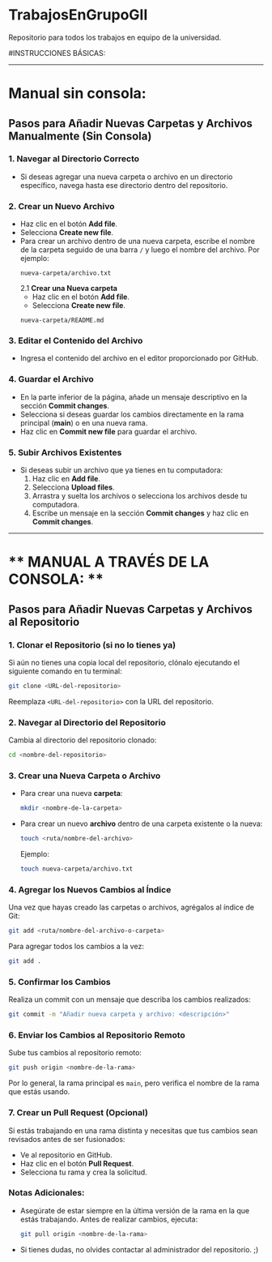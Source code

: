 # TrabajosEnGrupoGII
Repositorio para todos los trabajos en equipo de la universidad.

#INSTRUCCIONES BÁSICAS:

---

#  **Manual sin consola:**

## Pasos para Añadir Nuevas Carpetas y Archivos Manualmente (Sin Consola)

### 1. **Navegar al Directorio Correcto**
   - Si deseas agregar una nueva carpeta o archivo en un directorio específico, navega hasta ese directorio dentro del repositorio.

### 2. **Crear un Nuevo Archivo**
   - Haz clic en el botón **Add file**.
   - Selecciona **Create new file**.
   - Para crear un archivo dentro de una nueva carpeta, escribe el nombre de la carpeta seguido de una barra `/` y luego el nombre del archivo. Por ejemplo:
     ```
     nueva-carpeta/archivo.txt
     ```
      2.1 **Crear una Nueva carpeta**
      - Haz clic en el botón **Add file**.
      - Selecciona **Create new file**.
     ```
     nueva-carpeta/README.md
     ```
     

### 3. **Editar el Contenido del Archivo**
   - Ingresa el contenido del archivo en el editor proporcionado por GitHub.

### 4. **Guardar el Archivo**
   - En la parte inferior de la página, añade un mensaje descriptivo en la sección **Commit changes**.
   - Selecciona si deseas guardar los cambios directamente en la rama principal (**main**) o en una nueva rama.
   - Haz clic en **Commit new file** para guardar el archivo.

### 5. **Subir Archivos Existentes**
   - Si deseas subir un archivo que ya tienes en tu computadora:
     1. Haz clic en **Add file**.
     2. Selecciona **Upload files**.
     3. Arrastra y suelta los archivos o selecciona los archivos desde tu computadora.
     4. Escribe un mensaje en la sección **Commit changes** y haz clic en **Commit changes**.

---

# ** MANUAL A TRAVÉS DE LA CONSOLA: **

## Pasos para Añadir Nuevas Carpetas y Archivos al Repositorio

### 1. **Clonar el Repositorio (si no lo tienes ya)**
   Si aún no tienes una copia local del repositorio, clónalo ejecutando el siguiente comando en tu terminal:
   ```bash
   git clone <URL-del-repositorio>
   ```
   Reemplaza `<URL-del-repositorio>` con la URL del repositorio.

### 2. **Navegar al Directorio del Repositorio**
   Cambia al directorio del repositorio clonado:
   ```bash
   cd <nombre-del-repositorio>
   ```

### 3. **Crear una Nueva Carpeta o Archivo**
   - Para crear una nueva **carpeta**:
     ```bash
     mkdir <nombre-de-la-carpeta>
     ```
   - Para crear un nuevo **archivo** dentro de una carpeta existente o la nueva:
     ```bash
     touch <ruta/nombre-del-archivo>
     ```
     Ejemplo:
     ```bash
     touch nueva-carpeta/archivo.txt
     ```

### 4. **Agregar los Nuevos Cambios al Índice**
   Una vez que hayas creado las carpetas o archivos, agrégalos al índice de Git:
   ```bash
   git add <ruta/nombre-del-archivo-o-carpeta>
   ```
   Para agregar todos los cambios a la vez:
   ```bash
   git add .
   ```

### 5. **Confirmar los Cambios**
   Realiza un commit con un mensaje que describa los cambios realizados:
   ```bash
   git commit -m "Añadir nueva carpeta y archivo: <descripción>"
   ```

### 6. **Enviar los Cambios al Repositorio Remoto**
   Sube tus cambios al repositorio remoto:
   ```bash
   git push origin <nombre-de-la-rama>
   ```
   Por lo general, la rama principal es `main`, pero verifica el nombre de la rama que estás usando.

### 7. **Crear un Pull Request (Opcional)**
   Si estás trabajando en una rama distinta y necesitas que tus cambios sean revisados antes de ser fusionados:
   - Ve al repositorio en GitHub.
   - Haz clic en el botón **Pull Request**.
   - Selecciona tu rama y crea la solicitud.

### Notas Adicionales:
- Asegúrate de estar siempre en la última versión de la rama en la que estás trabajando. Antes de realizar cambios, ejecuta:
  ```bash
  git pull origin <nombre-de-la-rama>
  ```
- Si tienes dudas, no olvides contactar al administrador del repositorio. ;)

